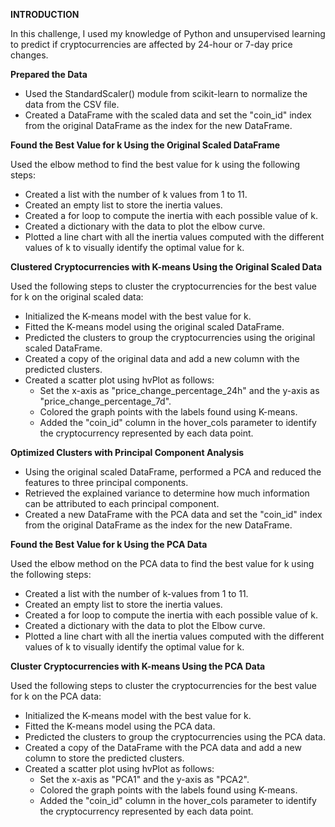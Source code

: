 **INTRODUCTION**

In this challenge, I used my knowledge of Python and unsupervised learning to predict if cryptocurrencies are affected by 24-hour or 7-day price changes.


**Prepared the Data**

  - Used the StandardScaler() module from scikit-learn to normalize the data from the CSV file.
  - Created a DataFrame with the scaled data and set the "coin_id" index from the original DataFrame as the index for the new DataFrame.
    

**Found the Best Value for k Using the Original Scaled DataFrame**

Used the elbow method to find the best value for k using the following steps:
   - Created a list with the number of k values from 1 to 11.
   - Created an empty list to store the inertia values.
   - Created a for loop to compute the inertia with each possible value of k.
   - Created a dictionary with the data to plot the elbow curve.
   - Plotted a line chart with all the inertia values computed with the different values of k to visually identify the optimal value for k.
 

**Clustered Cryptocurrencies with K-means Using the Original Scaled Data**

Used the following steps to cluster the cryptocurrencies for the best value for k on the original scaled data:
 - Initialized the K-means model with the best value for k.
 - Fitted the K-means model using the original scaled DataFrame.
 - Predicted the clusters to group the cryptocurrencies using the original scaled DataFrame.
 - Created a copy of the original data and add a new column with the predicted clusters.
 - Created a scatter plot using hvPlot as follows:
    - Set the x-axis as "price_change_percentage_24h" and the y-axis as "price_change_percentage_7d".
    - Colored the graph points with the labels found using K-means.
    - Added the "coin_id" column in the hover_cols parameter to identify the cryptocurrency represented by each data point.
  

**Optimized Clusters with Principal Component Analysis**

- Using the original scaled DataFrame, performed a PCA and reduced the features to three principal components.
- Retrieved the explained variance to determine how much information can be attributed to each principal component.
- Created a new DataFrame with the PCA data and set the "coin_id" index from the original DataFrame as the index for the new DataFrame.


**Found the Best Value for k Using the PCA Data**

Used the elbow method on the PCA data to find the best value for k using the following steps:
- Created a list with the number of k-values from 1 to 11.
- Created an empty list to store the inertia values.
- Created a for loop to compute the inertia with each possible value of k.
- Created a dictionary with the data to plot the Elbow curve.
- Plotted a line chart with all the inertia values computed with the different values of k to visually identify the optimal value for k.


**Cluster Cryptocurrencies with K-means Using the PCA Data**

Used the following steps to cluster the cryptocurrencies for the best value for k on the PCA data:
 - Initialized the K-means model with the best value for k.
 - Fitted the K-means model using the PCA data.
 - Predicted the clusters to group the cryptocurrencies using the PCA data.
 - Created a copy of the DataFrame with the PCA data and add a new column to store the predicted clusters.
 - Created a scatter plot using hvPlot as follows:
    - Set the x-axis as "PCA1" and the y-axis as "PCA2".
    - Colored the graph points with the labels found using K-means.
    - Added the "coin_id" column in the hover_cols parameter to identify the cryptocurrency represented by each data point.
